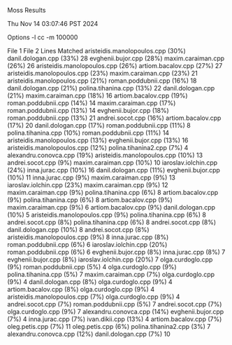 Moss Results

Thu Nov 14 03:07:46 PST 2024

Options -l cc -m 100000

File 1	File 2	Lines Matched
aristeidis.manolopoulos.cpp (30%) 	danil.dologan.cpp (33%) 	28
evghenii.bujor.cpp (28%) 	maxim.caraiman.cpp (26%) 	26
aristeidis.manolopoulos.cpp (26%) 	artiom.bacalov.cpp (27%) 	27
aristeidis.manolopoulos.cpp (23%) 	maxim.caraiman.cpp (23%) 	21
aristeidis.manolopoulos.cpp (21%) 	roman.poddubnii.cpp (16%) 	18
danil.dologan.cpp (21%) 	polina.tihanina.cpp (13%) 	22
danil.dologan.cpp (21%) 	maxim.caraiman.cpp (18%) 	16
artiom.bacalov.cpp (19%) 	roman.poddubnii.cpp (14%) 	14
maxim.caraiman.cpp (17%) 	roman.poddubnii.cpp (13%) 	14
evghenii.bujor.cpp (18%) 	roman.poddubnii.cpp (13%) 	21
andrei.socot.cpp (16%) 	artiom.bacalov.cpp (17%) 	20
danil.dologan.cpp (17%) 	roman.poddubnii.cpp (11%) 	8
polina.tihanina.cpp (10%) 	roman.poddubnii.cpp (11%) 	14
aristeidis.manolopoulos.cpp (13%) 	evghenii.bujor.cpp (13%) 	16
aristeidis.manolopoulos.cpp (12%) 	polina.tihanina2.cpp (7%) 	4
alexandru.conovca.cpp (19%) 	aristeidis.manolopoulos.cpp (10%) 	13
andrei.socot.cpp (9%) 	maxim.caraiman.cpp (10%) 	10
iaroslav.iolchin.cpp (24%) 	inna.jurac.cpp (10%) 	16
danil.dologan.cpp (11%) 	evghenii.bujor.cpp (10%) 	11
inna.jurac.cpp (9%) 	maxim.caraiman.cpp (9%) 	13
iaroslav.iolchin.cpp (23%) 	maxim.caraiman.cpp (9%) 	12
maxim.caraiman.cpp (9%) 	polina.tihanina.cpp (6%) 	8
artiom.bacalov.cpp (9%) 	polina.tihanina.cpp (6%) 	8
artiom.bacalov.cpp (9%) 	maxim.caraiman.cpp (9%) 	6
artiom.bacalov.cpp (9%) 	danil.dologan.cpp (10%) 	5
aristeidis.manolopoulos.cpp (9%) 	polina.tihanina.cpp (6%) 	8
andrei.socot.cpp (8%) 	polina.tihanina.cpp (6%) 	8
andrei.socot.cpp (8%) 	danil.dologan.cpp (10%) 	8
andrei.socot.cpp (8%) 	aristeidis.manolopoulos.cpp (9%) 	8
inna.jurac.cpp (8%) 	roman.poddubnii.cpp (6%) 	6
iaroslav.iolchin.cpp (20%) 	roman.poddubnii.cpp (6%) 	6
evghenii.bujor.cpp (8%) 	inna.jurac.cpp (8%) 	7
evghenii.bujor.cpp (8%) 	iaroslav.iolchin.cpp (20%) 	7
olga.curdoglo.cpp (9%) 	roman.poddubnii.cpp (5%) 	4
olga.curdoglo.cpp (9%) 	polina.tihanina.cpp (5%) 	7
maxim.caraiman.cpp (7%) 	olga.curdoglo.cpp (9%) 	4
danil.dologan.cpp (8%) 	olga.curdoglo.cpp (9%) 	4
artiom.bacalov.cpp (8%) 	olga.curdoglo.cpp (9%) 	4
aristeidis.manolopoulos.cpp (7%) 	olga.curdoglo.cpp (9%) 	4
andrei.socot.cpp (7%) 	roman.poddubnii.cpp (5%) 	7
andrei.socot.cpp (7%) 	olga.curdoglo.cpp (9%) 	7
alexandru.conovca.cpp (14%) 	evghenii.bujor.cpp (7%) 	4
inna.jurac.cpp (7%) 	ivan.dikii.cpp (13%) 	4
artiom.bacalov.cpp (7%) 	oleg.petis.cpp (7%) 	11
oleg.petis.cpp (6%) 	polina.tihanina2.cpp (3%) 	7
alexandru.conovca.cpp (12%) 	danil.dologan.cpp (7%) 	10